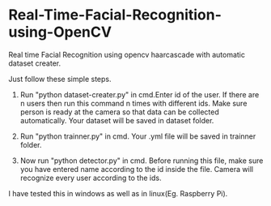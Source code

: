 # Real-Time-Facial-Recognition-using-OpenCV

Real time Facial Recognition using opencv haarcascade with automatic dataset creater.

Just follow these simple steps.

1. Run "python dataset-creater.py" in cmd.Enter id of the user. If there are n users then run this command n times with different ids. Make sure person is ready at the camera so that data can be collected automatically. Your dataset will be saved in dataset folder.

2. Run "python trainner.py" in cmd. Your .yml file will be saved in trainner folder.

3. Now run "python detector.py" in cmd. Before running this file, make sure you have entered name according to the id inside the file. Camera will recognize every user according to the ids.

I have tested this in windows as well as in linux(Eg. Raspberry Pi). 
